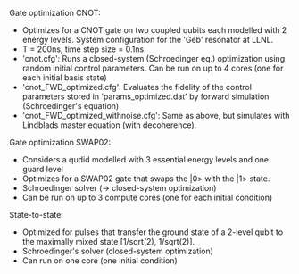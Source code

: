 Gate optimization CNOT:
  * Optimizes for a CNOT gate on two coupled qubits each modelled with 2 energy levels. System configuration for the 'Geb' resonator at LLNL.
  * T = 200ns, time step size = 0.1ns
  * 'cnot.cfg': Runs a closed-system (Schroedinger eq.) optimization using random initial control parameters. Can be run on up to 4 cores (one for each initial basis state)
  * 'cnot_FWD_optimized.cfg': Evaluates the fidelity of the control parameters stored in 'params_optimized.dat' by forward simulation (Schroedinger's equation)
  * 'cnot_FWD_optimized_withnoise.cfg': Same as above, but simulates with Lindblads master equation (with decoherence). 

Gate optimization SWAP02:
  * Considers a qudid modelled with 3 essential energy levels and one guard level
  * Optimizes for a SWAP02 gate that swaps the |0> with the |1> state. 
  * Schroedinger solver (-> closed-system optimization)
  * Can be run on up to 3 compute cores (one for each initial condition)

State-to-state:
  * Optimized for pulses that transfer the ground state of a 2-level qubit to the maximally mixed state [1/sqrt(2), 1/sqrt(2)].
  * Schroedinger's solver (closed-system optimization)
  * Can run on one core (one initial condition)

